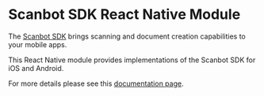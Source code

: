 # Scanbot SDK React Native Module

The [Scanbot SDK](https://scanbot.io/sdk.html) brings scanning and document creation capabilities to your mobile apps.

This React Native module provides implementations of the Scanbot SDK for iOS and Android.

For more details please see this [documentation page](https://scanbotsdk.github.io/documentation/react-native/).
